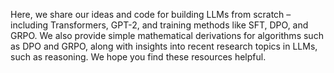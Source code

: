 Here, we share our ideas and code for building LLMs from scratch – including Transformers, GPT-2, and training methods like SFT, DPO, and GRPO.
We also provide simple mathematical derivations for algorithms such as DPO and GRPO, along with insights into recent research topics in LLMs, such as reasoning.
We hope you find these resources helpful.
